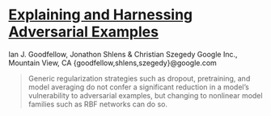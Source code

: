 # [Explaining and Harnessing Adversarial Examples](https://arxiv.org/pdf/1412.6572.pdf)

Ian J. Goodfellow, Jonathon Shlens & Christian Szegedy Google Inc., Mountain View, CA {goodfellow,shlens,szegedy}@google.com

>Generic regularization strategies such as dropout, pretraining, and model averaging do not confer a significant reduction in a model’s vulnerability to adversarial examples, but changing to nonlinear model families such as RBF networks can do so.

<!--stackedit_data:
eyJoaXN0b3J5IjpbLTM4MTU1NDk4OF19
-->